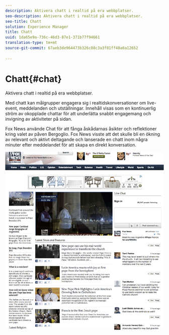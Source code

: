 ```yaml
---
description: Aktivera chatt i realtid på era webbplatser.
seo-description: Aktivera chatt i realtid på era webbplatser.
seo-title: Chatt
solution: Experience Manager
title: Chatt
uuid: 1da65e9a-736c-46d3-87e1-371b77f94661
translation-type: tm+mt
source-git-commit: 67aeb3de964473b326c88c3a3f81ff48a6a12652

---
```



# Chatt{#chat}

Aktivera chatt i realtid på era webbplatser.

Med chatt kan målgrupper engagera sig i realtidskonversationer om live-event, meddelanden och utställningar. Innehåll visas som en kontinuerlig ström av okopplade chattar för att underlätta snabbt engagemang och invigning av aktiviteter på sidan.

Fox News använde Chat för att fånga åskådarnas åsikter och reflektioner kring valet av påven Bergoglio. Fox News visste att det skulle bli en ökning av relevant och aktivt deltagande och lanserade en chatt inom några minuter efter meddelandet för att skapa en direkt konversation.

![](assets/chat_example.png)


